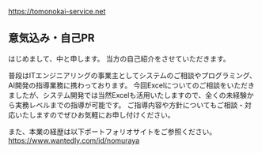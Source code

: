 https://tomonokai-service.net

## 意気込み・自己PR
はじめまして、中と申します。
当方の自己紹介をさせていただきます。

普段はITエンジニアリングの事業主としてシステムのご相談やプログラミング、AI開発の指導業務に携わっております。
今回Excelについてのご相談をいただきましたが、システム開発では当然Excelも活用いたしますので、全くの未経験から実務レベルまでの指導が可能です。
ご指導内容や方針についてもご相談・対応いたしますのでぜひお気軽にお申し付けください。

また、本業の経歴は以下ポートフォリオサイトをご参照ください。
https://www.wantedly.com/id/nomuraya
